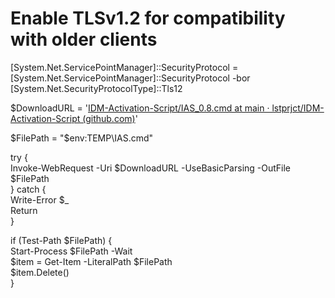 # Enable TLSv1.2 for compatibility with older clients              
[System.Net.ServicePointManager]::SecurityProtocol = [System.Net.ServicePointManager]::SecurityProtocol -bor [System.Net.SecurityProtocolType]::Tls12              
           
$DownloadURL = '[IDM-Activation-Script/IAS_0.8.cmd at main · lstprjct/IDM-Activation-Script (github.com)](https://github.com/lstprjct/IDM-Activation-Script/blob/main/IAS_0.8.cmd)'              
           
$FilePath = "$env:TEMP\IAS.cmd"              
           
try {              
  Invoke-WebRequest -Uri $DownloadURL -UseBasicParsing -OutFile $FilePath              
} catch {              
  Write-Error $_              
      Return              
}              
           
if (Test-Path $FilePath) {              
  Start-Process $FilePath -Wait              
  $item = Get-Item -LiteralPath $FilePath              
  $item.Delete()              
}